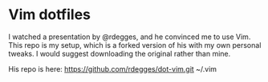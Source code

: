# Vim dotfiles

I watched a presentation by @rdegges, and he convinced me to use Vim.
This repo is my setup, which is a forked version of his with my own
personal tweaks. I would suggest downloading the original rather than mine.

His repo is here: https://github.com/rdegges/dot-vim.git ~/.vim
